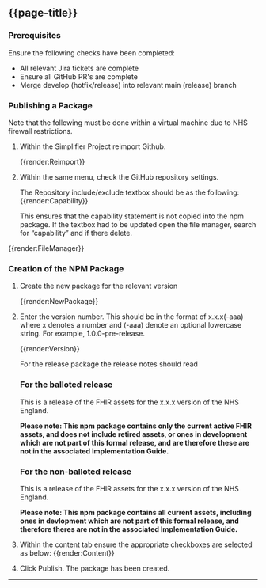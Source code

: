 ## {{page-title}}

### Prerequisites  
Ensure the following checks have been completed:

- All relevant Jira tickets are complete
- Ensure all GitHub PR's are complete
- Merge develop (hotfix/release) into relevant main (release) branch

### Publishing a Package

Note that the following must be done within a virtual machine due to NHS firewall restrictions.

1. Within the Simplifier Project reimport Github.

    {{render:Reimport}}

2. Within the same menu, check the GitHub repository settings.

   The Repository include/exclude textbox should be as the following:
    {{render:Capability}}


   This ensures that the capability statement is not copied into the npm       package. If the textbox had to be updated open the file manager, search     for “capability” and if there delete.

{{render:FileManager}}

### Creation of the NPM Package

1. Create the new package for the relevant version

    {{render:NewPackage}}

2. Enter the version number. This should be in the format of x.x.x(-aaa) where x denotes a number and (-aaa) denote an optional lowercase string. For example, 1.0.0-pre-release.

    {{render:Version}}

    For the release package the release notes should read<br>

    ### For the balloted release<br>
    This is a release of the FHIR assets for the x.x.x version of the NHS       England.

    **Please note: This npm package contains only the current active FHIR       assets, and does not include retired assets, or ones in development         which are not part of this formal release, and are therefore these are      not in the associated Implementation Guide.**

    ### For the non-balloted release<br>

    This is a release of the FHIR assets for the x.x.x version of the NHS       England.

    **Please note: This npm package contains all current assets, including      ones in devlopment which are not part of this formal release, and           therefore theres are not in the associated Implementation Guide.**

3. Within the content tab ensure the appropriate checkboxes are selected as below:
    {{render:Content}}

4. Click Publish.
The package has been created.

---------------------------------------